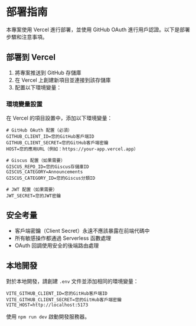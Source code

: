 # 部署指南

本專案使用 Vercel 進行部署，並使用 GitHub OAuth 進行用戶認證。以下是部署步驟和注意事項。

## 部署到 Vercel

1. 將專案推送到 GitHub 存儲庫
2. 在 Vercel 上創建新項目並連接到該存儲庫
3. 配置以下環境變量：

### 環境變量設置

在 Vercel 的項目設置中，添加以下環境變量：

```
# GitHub OAuth 配置（必須）
GITHUB_CLIENT_ID=您的GitHub客戶端ID
GITHUB_CLIENT_SECRET=您的GitHub客戶端密鑰
HOST=您的應用URL（例如：https://your-app.vercel.app）

# Giscus 配置（如果需要）
GISCUS_REPO_ID=您的Giscus存儲庫ID
GISCUS_CATEGORY=Announcements
GISCUS_CATEGORY_ID=您的Giscus分類ID

# JWT 配置（如果需要）
JWT_SECRET=您的JWT密鑰
```

## 安全考量

- 客戶端密鑰（Client Secret）永遠不應該暴露在前端代碼中
- 所有敏感操作都通過 Serverless 函數處理
- OAuth 回調使用安全的後端路由處理

## 本地開發

對於本地開發，請創建 `.env` 文件並添加相同的環境變量：

```
VITE_GITHUB_CLIENT_ID=您的GitHub客戶端ID
VITE_GITHUB_CLIENT_SECRET=您的GitHub客戶端密鑰
VITE_HOST=http://localhost:5173
```

使用 `npm run dev` 啟動開發服務器。
